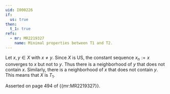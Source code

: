 ```yaml
---
uid: I000226
if:
  us: true
then:
  t_1: true
refs:
  - mr: MR2219327
    name: Minimal properties between T1 and T2.
---
```

Let $x, y \in X$ with $x \neq y$. Since $X$ is US, the constant sequence $x_n := x$ converges to $x$ but not to $y$. Thus there is a neighborhood of $y$ that does not contain $x$. Similarly, there is a neighborhood of $x$ that does not contain $y$. This means that $X$ is $T_1$.

Asserted on page 494 of {{mr:MR2219327}}.
